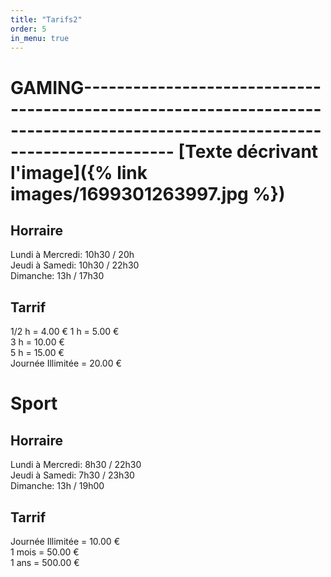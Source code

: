 ```yaml
---
title: "Tarifs2"
order: 5
in_menu: true
---
```

# GAMING-----------------------------------------------------------------------------------------------------------------------------    [Texte décrivant l'image]({% link images/1699301263997.jpg %}) 
## Horraire 
  
Lundi à Mercredi: 10h30 / 20h  
Jeudi à Samedi: 10h30 / 22h30  
Dimanche: 13h / 17h30
                                                                                                                         
## Tarrif  
1/2 h =                          4.00 € 
1 h = 5.00 €  
3 h =                           10.00 €  
5 h =                           15.00 €  
Journée Illimitée =    20.00 € 
 
# Sport  
## Horraire   
Lundi à Mercredi: 8h30 / 22h30  
Jeudi à Samedi: 7h30 / 23h30    
Dimanche: 13h / 19h00   

## Tarrif
 Journée Illimitée   =  10.00 €  
1 mois = 50.00 €  
1 ans = 500.00 € 
